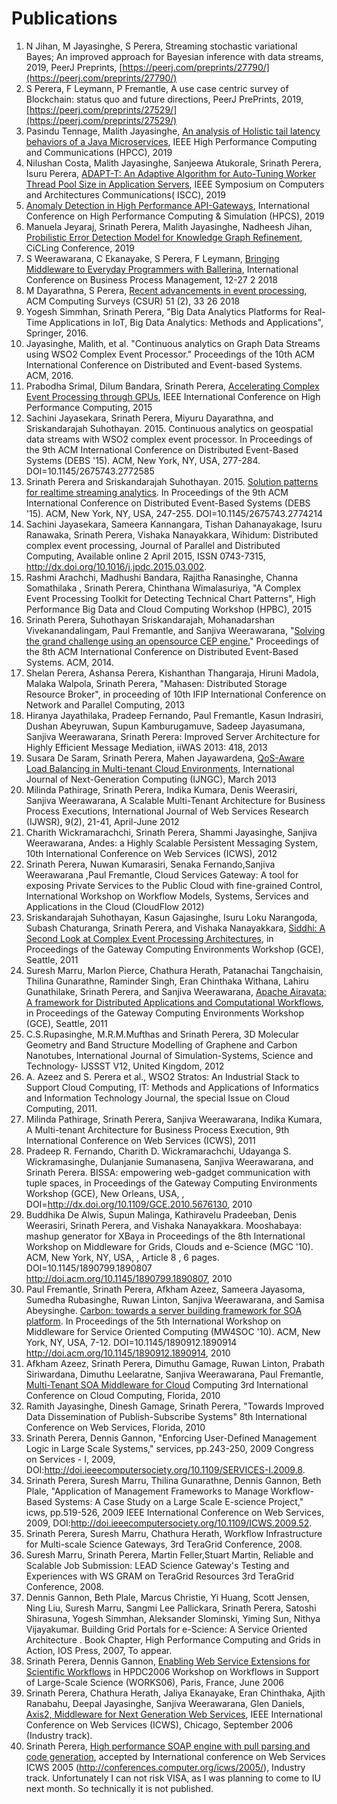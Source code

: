 # Publications 
1. N Jihan, M Jayasinghe, S Perera, Streaming stochastic variational Bayes; An improved approach for Bayesian inference with data streams, 2019, PeerJ Preprints, [https://peerj.com/preprints/27790/](https://peerj.com/preprints/27790/)
2. S Perera, F Leymann, P Fremantle, A use case centric survey of Blockchain: status quo and future directions, PeerJ PrePrints, 2019, [https://peerj.com/preprints/27529/](https://peerj.com/preprints/27529/)
1. Pasindu Tennage, Malith Jayasinghe, [An analysis of Holistic tail latency behaviors of a Java Microservices](https://www.semanticscholar.org/paper/An-Analysis-of-Holistic-Tail-Latency-Behaviors-of-Tennage-Perera/ea49793fcb8919c8a906fb11d95f13d96d4b2494),  IEEE High Performance Computing and Communications (HPCC), 2019
2. Nilushan Costa, Malith Jayasinghe, Sanjeewa Atukorale, Srinath Perera, Isuru Perera, [ADAPT-T: An Adaptive Algorithm for Auto-Tuning Worker Thread Pool Size in Application Servers](https://www.researchgate.net/publication/332345389_ADAPT-T_An_Adaptive_Algorithm_for_Auto-Tuning_Worker_Thread_Pool_Size_in_Application_Servers), IEEE Symposium on Computers and Architectures Communications( ISCC), 2019
3. [Anomaly Detection in High Performance API-Gateways](https://www.researchgate.net/publication/336956595_Anomaly_Detection_in_High-Performance_API_Gateways), International Conference on High Performance Computing & Simulation
(HPCS), 2019
4. Manuela Jeyaraj, Srinath Perera, Malith Jayasinghe, Nadheesh Jihan, [Probilistic Error Detection Model for Knowledge Graph Refinement](https://www.researchgate.net/profile/Manuela_Jeyaraj/publication/332173091_Probabilistic_Error_Detection_Model_for_Knowledge_Graph_Refinement/links/5ca4800fa6fdcc12ee8f4142/Probabilistic-Error-Detection-Model-for-Knowledge-Graph-Refinement.pdf), CiCLing Conference,  2019
5. S Weerawarana, C Ekanayake, S Perera, F Leymann, [Bringing Middleware to Everyday Programmers with Ballerina](https://www.researchgate.net/publication/327545782_Bringing_Middleware_to_Everyday_Programmers_with_Ballerina), International Conference on Business Process Management, 12-27	2	2018
6. M Dayarathna, S Perera, [Recent advancements in event processing](https://www.researchgate.net/profile/Miyuru_Dayarathna/publication/323160411_Recent_Advancements_in_Event_Processing/links/5a89a9f00f7e9b1a9554255c/Recent-Advancements-in-Event-Processing.pdf), ACM Computing Surveys (CSUR) 51 (2), 33	26	2018
61. Yogesh Simmhan, Srinath Perera, "Big Data Analytics Platforms for Real-Time Applications in IoT, Big Data Analytics: Methods and Applications", Springer, 2016.
7. Jayasinghe, Malith, et al. "Continuous analytics on Graph Data Streams using WSO2 Complex Event Processor." Proceedings of the 10th ACM International Conference on Distributed and Event-based Systems. ACM, 2016.
8. Prabodha Srimal, Dilum Bandara, Srinath Perera, [Accelerating Complex Event Processing through GPUs](https://www.researchgate.net/profile/Prabodha_Srimal/publication/287198277_Accelerating_Complex_Event_Processing_through_GPUs/links/5765410508aeb4b998070af9/Accelerating-Complex-Event-Processing-through-GPUs.pdf), IEEE International Conference on High Performance Computing, 2015
9. Sachini Jayasekara, Srinath Perera, Miyuru Dayarathna, and Sriskandarajah Suhothayan. 2015. Continuous analytics on geospatial data streams with WSO2 complex event processor. In Proceedings of the 9th ACM International Conference on Distributed Event-Based Systems (DEBS '15). ACM, New York, NY, USA, 277-284. DOI=10.1145/2675743.2772585
10. Srinath Perera and Sriskandarajah Suhothayan. 2015. [Solution patterns for realtime streaming analytics](https://www.researchgate.net/profile/Srinath_Perera/publication/279886152_Solution_patterns_for_Realtime_Streaming_Analytics/links/55e53fc208ae6abe6e9041f0.pdf). In Proceedings of the 9th ACM International Conference on Distributed Event-Based Systems (DEBS '15). ACM, New York, NY, USA, 247-255. DOI=10.1145/2675743.2774214
11. Sachini Jayasekara, Sameera Kannangara, Tishan Dahanayakage, Isuru Ranawaka, Srinath Perera, Vishaka Nanayakkara, Wihidum: Distributed complex event processing, Journal of Parallel and Distributed Computing, Available online 2 April 2015, ISSN 0743-7315, http://dx.doi.org/10.1016/j.jpdc.2015.03.002.
12. Rashmi Arachchi, Madhushi Bandara, Rajitha Ranasinghe, Channa Somathilaka , Srinath Perera, Chinthana Wimalasuriya, "A Complex Event Processing Toolkit for Detecting Technical Chart Patterns", High Performance Big Data and Cloud Computing Workshop (HPBC), 2015
13. Srinath Perera, Suhothayan Sriskandarajah, Mohanadarshan Vivekanandalingam, Paul Fremantle, and Sanjiva Weerawarana, "[Solving the grand challenge using an opensource CEP engine.](https://www.researchgate.net/profile/Srinath_Perera/publication/266659534_Solving_the_grand_challenge_using_an_opensource_CEP_engine/links/0c960538be89be3f54000000.pdf)" Proceedings of the 8th ACM International Conference on Distributed Event-Based Systems. ACM, 2014.
14. Shelan Perera, Ashansa Perera, Kishanthan Thangaraja, Hiruni Madola, Malaka Walpola, Srinath Perera, "Mahasen: Distributed Storage Resource Broker", in proceeding of 10th IFIP International Conference on Network and Parallel Computing, 2013
15. Hiranya Jayathilaka, Pradeep Fernando, Paul Fremantle, Kasun Indrasiri, Dushan Abeyruwan, Supun Kamburugamuve, Sadeep Jayasumana, Sanjiva Weerawarana, Srinath Perera: Improved Server Architecture for Highly Efficient Message Mediation, iiWAS 2013: 418, 2013
16. Susara De Saram, Srinath Perera, Mahen Jayawardena, [QoS-Aware Load Balancing in Multi-tenant Cloud Environments](http://www.icter.org/conference/icter2016/sites/default/files/icter/UCSC%20Symposium%202012%20Proceedings.pdf#page=35), International Journal of Next-Generation Computing (IJNGC), March 2013
17. Milinda Pathirage, Srinath Perera, Indika Kumara, Denis Weerasiri, Sanjiva Weerawarana, A Scalable Multi-Tenant Architecture for Business Process Executions, International Journal of Web Services Research (IJWSR), 9(2), 21-41, April-June 2012
18. Charith Wickramarachchi, Srinath Perera, Shammi Jayasinghe, Sanjiva Weerawarana, Andes: a Highly Scalable Persistent Messaging System, 10th International Conference on Web Services (ICWS), 2012
19. Srinath Perera, Nuwan Kumarasiri, Senaka Fernando,Sanjiva Weerawarana ,Paul Fremantle, Cloud Services Gateway: A tool for exposing Private Services to the Public Cloud with fine-grained Control, International Workshop on Workflow Models, Systems, Services and Applications in the Cloud (CloudFlow 2012)
20. Sriskandarajah Suhothayan, Kasun Gajasinghe, Isuru Loku Narangoda, Subash Chaturanga, Srinath Perera, and Vishaka Nanayakkara, [Siddhi: A Second Look at Complex Event Processing Architectures](https://www.researchgate.net/profile/Kasun_Gajasinghe/publication/229139642_Siddhi_A_Second_Look_at_Complex_Event_Processing_Architectures/links/576dfb4b08ae0b3a3b755793.pdf), in Proceedings of the Gateway Computing Environments Workshop (GCE), Seattle, 2011
21. Suresh Marru, Marlon Pierce, Chathura Herath, Patanachai Tangchaisin, Thilina Gunarathne, Raminder Singh, Eran Chinthaka Withana, Lahiru Gunathilake, Srinath Perera, and Sanjiva Weerawarana, [Apache Airavata: A framework for Distributed Applications and Computational Workflows](https://s3.amazonaws.com/academia.edu.documents/30825821/airavata-gce11.pdf?response-content-disposition=inline%3B%20filename%3DApache_airavata_a_framework_for_distribu.pdf&X-Amz-Algorithm=AWS4-HMAC-SHA256&X-Amz-Credential=AKIAIWOWYYGZ2Y53UL3A%2F20191101%2Fus-east-1%2Fs3%2Faws4_request&X-Amz-Date=20191101T154433Z&X-Amz-Expires=3600&X-Amz-SignedHeaders=host&X-Amz-Signature=4b185cbcc89cc31c15a9630b97db33ce92bc547cef7096edc4a1086e35119b68), in Proceedings of the Gateway Computing Environments Workshop (GCE), Seattle, 2011
22. C.S.Rupasinghe, M.R.M.Mufthas and Srinath Perera, 3D Molecular Geometry and Band Structure Modelling of Graphene and Carbon Nanotubes, International Journal of Simulation-Systems, Science and Technology- IJSSST V12, United Kingdom, 2012
23. A. Azeez and S. Perera et al., WSO2 Stratos: An Industrial Stack to Support Cloud Computing, IT: Methods and Applications of Informatics and Information Technology Journal, the special Issue on Cloud Computing, 2011.
24. Milinda Pathirage, Srinath Perera, Sanjiva Weerawarana, Indika Kumara, A Multi-tenant Architecture for Business Process Execution, 9th International Conference on Web Services (ICWS), 2011
25. Pradeep R. Fernando, Charith D. Wickramarachchi, Udayanga S. Wickramasinghe, Dulanjanie Sumanasena, Sanjiva Weerawarana, and Srinath Perera. BISSA: empowering web-gadget communication with tuple spaces, in Proceedings of the Gateway Computing Environments Workshop (GCE), New Orleans, USA, , DOI=http://dx.doi.org/10.1109/GCE.2010.5676130, 2010
26. Buddhika De Alwis, Supun Malinga, Kathiravelu Pradeeban, Denis Weerasiri, Srinath Perera, and Vishaka Nanayakkara. Mooshabaya: mashup generator for XBaya in Proceedings of the 8th International Workshop on Middleware for Grids, Clouds and e-Science (MGC '10). ACM, New York, NY, USA, , Article 8 , 6 pages. DOI=10.1145/1890799.1890807 http://doi.acm.org/10.1145/1890799.1890807, 2010
27. Paul Fremantle, Srinath Perera, Afkham Azeez, Sameera Jayasoma, Sumedha Rubasinghe, Ruwan Linton, Sanjiva Weerawarana, and Samisa Abeysinghe. [Carbon: towards a server building framework for SOA platform](https://www.researchgate.net/profile/Srinath_Perera/publication/228573109_Carbon_towards_a_server_building_framework_for_SOA_platform/links/09e41511b587f61aae000000.pdf). In Proceedings of the 5th International Workshop on Middleware for Service Oriented Computing (MW4SOC '10). ACM, New York, NY, USA, 7-12. DOI=10.1145/1890912.1890914 http://doi.acm.org/10.1145/1890912.1890914, 2010
28. Afkham Azeez, Srinath Perera, Dimuthu Gamage, Ruwan Linton, Prabath Siriwardana, Dimuthu Leelaratne, Sanjiva Weerawarana, Paul Fremantle, [Multi-Tenant SOA Middleware for Cloud](https://www.researchgate.net/profile/Sanjiva_Weerawarana/publication/221399987_Multi-tenant_SOA_Middleware_for_Cloud_Computing/links/00b7d52920acbcc846000000.pdf) Computing 3rd International Conference on Cloud Computing, Florida, 2010
29. Ramith Jayasinghe, Dinesh Gamage, Srinath Perera, "Towards Improved Data Dissemination of Publish-Subscribe Systems" 8th International Conference on Web Services, Florida, 2010
30. Srinath Perera, Dennis Gannon, "Enforcing User-Defined Management Logic in Large Scale Systems," services, pp.243-250, 2009 Congress on Services - I, 2009, DOI:http://doi.ieeecomputersociety.org/10.1109/SERVICES-I.2009.8.
31. Srinath Perera, Suresh Marru, Thilina Gunarathne, Dennis Gannon, Beth Plale, "Application of Management Frameworks to Manage Workflow-Based Systems: A Case Study on a Large Scale E-science Project," icws, pp.519-526, 2009 IEEE International Conference on Web Services, 2009, DOI:http://doi.ieeecomputersociety.org/10.1109/ICWS.2009.52.
32. Srinath Perera, Suresh Marru, Chathura Herath, Workflow Infrastructure for Multi-scale Science Gateways, 3rd TeraGrid Conference, 2008.
33. Suresh Marru, Srinath Perera, Martin Feller,Stuart Martin, Reliable and Scalable Job Submission: LEAD Science Gateway's Testing and Experiences with WS GRAM on TeraGrid Resources 3rd TeraGrid Conference, 2008.
34. Dennis Gannon, Beth Plale, Marcus Christie, Yi Huang, Scott Jensen, Ning Liu, Suresh Marru, Sangmi Lee Pallickara, Srinath Perera, Satoshi Shirasuna, Yogesh Simmhan, Aleksander Slominski, Yiming Sun, Nithya Vijayakumar. Building Grid Portals for e-Science: A Service Oriented Architecture . Book Chapter, High Performance Computing and Grids in Action, IOS Press, 2007, To appear.
35. Srinath Perera, Dennis Gannon, [Enabling Web Service Extensions for Scientific Workflows](http://www.isi.edu/works06/perera_works06.pdf) in HPDC2006 Workshop on Workflows in Support of Large-Scale Science (WORKS06), Paris, France, June 2006
36. Srinath Perera, Chathura Herath, Jaliya Ekanayake, Eran Chinthaka, Ajith Ranabahu, Deepal Jayasinghe, Sanjiva Weerawarana, Glen Daniels, [Axis2, Middleware for Next Generation Web Services](https://www.researchgate.net/publication/221587103_Axis2_Middleware_for_Next_Generation_Web_Services), IEEE International Conference on Web Services (ICWS), Chicago, September 2006 (Industry track).
37. Srinath Perera, [High performance SOAP engine with pull parsing and code generation](http://people.apache.org/~hemapani/research/papers/fastws-2005.pdf), accepted by International conference on Web Services ICWS 2005 (http://conferences.computer.org/icws/2005/), Industry track. Unfortunately I can not risk VISA, as I was planning to come to IU next month. So technically it is not published.

